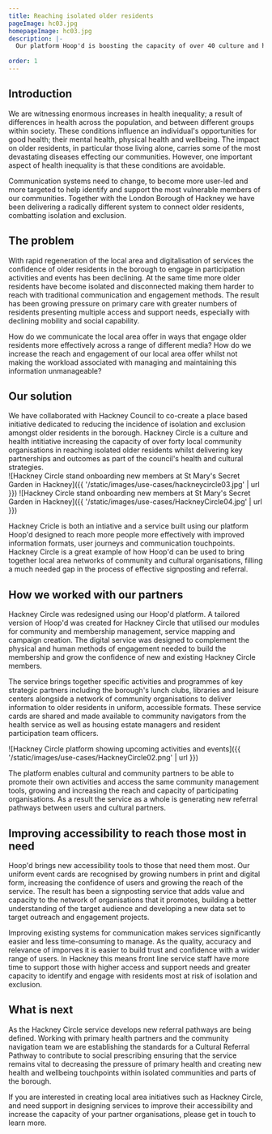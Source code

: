 ```yaml
---
title: Reaching isolated older residents
pageImage: hc03.jpg
homepageImage: hc03.jpg
description: |-
  Our platform Hoop'd is boosting the capacity of over 40 culture and health partners in London Borough of Hackney providing communication tools, outreach and community network management; ensuring opportunities are reaching those that need them most. 
 
order: 1
---
```


Introduction
---------------------------------------------------------------------------------------------------------------------------------
We are witnessing enormous increases in health inequality; a result of differences in health across the population, and between different groups within society. These conditions influence an individual's opportunities for good health; their mental health, physical health and wellbeing. The impact on older residents, in particular those living alone, carries some of the most devastating diseases effecting our communities. However, one important aspect of health inequality is that these conditions are avoidable. 

Communication systems need to change, to become more user-led and more targeted to help identify and support the most vulnerable members of our communities. Together with the London Borough of Hackney we have been delivering a radically different system to connect older residents, combatting isolation and exclusion.

The problem
---------------------------------------------------------------------------------------------------------------------------------
With rapid regeneration of the local area and digitalisation of services the confidence of older residents in the borough to engage in participation activities and events has been declining. At the same time more older residents have become isolated and disconnected making them harder to reach with traditional communication and engagement methods. The result has been growing pressure on primary care with greater numbers of residents presenting multiple access and support needs, especially with declining mobility and social capability. 

How do we communicate the local area offer in ways that engage older residents more effectively across a range of different media? How do we increase the reach and engagement of our local area offer whilst not making the workload associated with managing and maintaining this information unmanageable?

Our solution
---------------------------------------------------------------------------------------------------------------------------------
We have collaborated with Hackney Council to co-create a place based initiative dedicated to reducing the incidence of isolation and exclusion amongst older residents in the borough. Hackney Circle is a culture and health intitiative increasing the capacity of over forty local community organisations in reaching isolated older residents whilst delivering key partnerships and outcomes as part of the council's health and cultural strategies.  
![Hackney Circle stand onboarding new members at St Mary's Secret Garden in Hackney]({{ '/static/images/use-cases/hackneycircle03.jpg' | url }})
![Hackney Circle stand onboarding new members at St Mary's Secret Garden in Hackney]({{ '/static/images/use-cases/HackneyCircle04.jpg' | url }})

Hackney Cricle is both an intiative and a service built using our platform Hoop'd designed to reach more people more effectively with improved information formats, user journeys and communication touchpoints. Hackney Circle is a great example of how Hoop'd can be used to bring together local area networks of community and cultural organisations, filling a much needed gap in the process of effective signposting and referral. 

How we worked with our partners
---------------------------------------------------------------------------------------------------------------------------------
Hackney Circle was redesigned using our Hoop'd platform. A tailored version of Hoop'd was created for Hackney Circle that utilised our modules for community and membership management, service mapping and campaign creation. The digital service was designed to complement the physical and human methods of engagement needed to build the membership and grow the confidence of new and existing Hackney Circle members. 

The service brings together specific activities and programmes of key strategic partners including the borough's lunch clubs, libraries and leisure centers alongside a network of community organisations to deliver information to older residents in uniform, accessible formats. These service cards are shared and made available to community navigators from the health service as well as housing estate managers and resident participation team officers.

![Hackney Circle platform showing upcoming activities and events]({{ '/static/images/use-cases/HackneyCircle02.png' | url }})

The platform enables cultural and community partners to be able to promote their own activities and access the same community management tools, growing and increasing the reach and capacity of participating organisations.  As a result the service as a whole is generating new referral pathways between users and cultural partners.

Improving accessibility to reach those most in need
---------------------------------------------------------------------------------------------------------------------------------
Hoop'd brings new accessibility tools to those that need them most. Our uniform event cards are recognised by growing numbers in print and digital form, increasing the confidence of users and growing the reach of the service. The result has been a signposting service that adds value and capacity to the network of organisations that it promotes, building a better understanding of the target audience and developing a new data set to target outreach and engagement projects. 

Improving existing systems for communication makes services significantly easier and less time-consuming to manage. As the quality, accuracy and relevance of imporves it is easier to build trust and confidence with a wider range of users. In Hackney this means front line service staff have more time to support those with higher access and support needs and greater capacity to identify and engage with residents most at risk of isolation and exclusion.  

What is next
---------------------------------------------------------------------------------------------------------------------------------
As the Hackney Circle service develops new referral pathways are being defined. Working with primary health partners and the community navigation team we are establishing the standards for a Cultural Referral Pathway to contribute to social prescribing ensuring that the service remains vital to decreasing the pressure of primary health and creating new health and wellbeing touchpoints within isolated communities and parts of the borough. 
 
If you are interested in creating local area initiatives such as Hackney Circle, and need support in designing services to improve their accessibility and increase the capacity of your partner organisations, please get in touch to learn more. 
